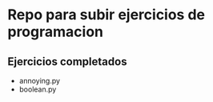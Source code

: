 # Repo para subir ejercicios de programacion

## Ejercicios completados

- annoying.py
- boolean.py

